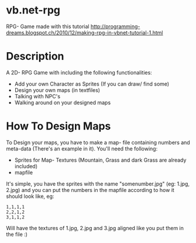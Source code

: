 # vb.net-rpg
RPG- Game made with this tutorial http://programming-dreams.blogspot.ch/2010/12/making-rpg-in-vbnet-tutorial-1.html

# Description
A 2D- RPG Game with including the following functionalities:
* Add your own Character as Sprites (If you can draw/ find some)
* Design your own maps (in textfiles)
* Talking with NPC's
* Walking around on your designed maps

# How To Design Maps
To Design your maps, you have to make a map- file containing numbers and meta-data (There's an example in it).
You'll need the following:
* Sprites for Map- Textures (Mountain, Grass and dark Grass are already included)
* mapfile

It's simple, you have the sprites with the name "somenumber.jpg" (eg: 1.jpg, 2.jpg) and you can put the numbers in the mapfile according to how it should look like, eg:

    1,1,1,1
    2,2,1,2
    3,1,1,2

Will have the textures of 1.jpg, 2.jpg and 3.jpg aligned like you put them in the file :)
